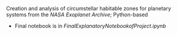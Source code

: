  Creation and analysis of circumstellar habitable zones for planetary systems from the _NASA Exoplanet Archive_; Python-based 
 
 * Final notebook is in _FinalExplanatoryNotebookofProject.ipynb_

